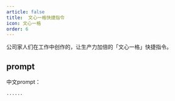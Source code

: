 ```yaml
---
article: false
title:  文心一格快捷指令
icon: 文心一格
order: 6
---
```


公司家人们在工作中创作的，让生产力加倍的「文心一格」快捷指令。

## prompt
  
中文prompt：
```html
......
```